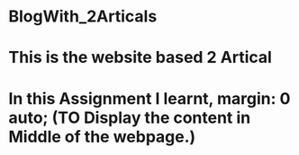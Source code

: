 # BlogWith_2Articals
# This is the website based 2 Artical
# In this Assignment I learnt, margin: 0 auto; (TO Display the content in Middle of the webpage.)
